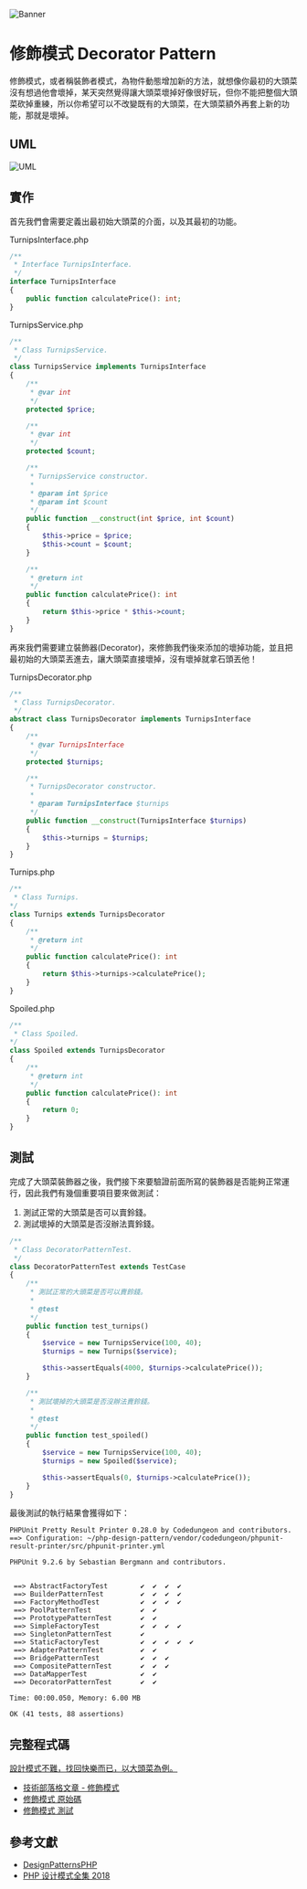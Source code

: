 ![Banner](https://raw.githubusercontent.com/Kantai235/php-design-pattern/master/DesignPatterns/Structural/DecoratorPattern/Banner.png)

# 修飾模式 Decorator Pattern
修飾模式，或者稱裝飾者模式，為物件動態增加新的方法，就想像你最初的大頭菜沒有想過他會壞掉，某天突然覺得讓大頭菜壞掉好像很好玩，但你不能把整個大頭菜砍掉重練，所以你希望可以不改變既有的大頭菜，在大頭菜額外再套上新的功能，那就是壞掉。

## UML
![UML](https://raw.githubusercontent.com/Kantai235/php-design-pattern/master/DesignPatterns/Structural/DecoratorPattern/UML.png)

## 實作
首先我們會需要定義出最初始大頭菜的介面，以及其最初的功能。

TurnipsInterface.php
```php
/**
 * Interface TurnipsInterface.
 */
interface TurnipsInterface
{
    public function calculatePrice(): int;
}
```

TurnipsService.php
```php
/**
 * Class TurnipsService.
 */
class TurnipsService implements TurnipsInterface
{
    /**
     * @var int
     */
    protected $price;

    /**
     * @var int
     */
    protected $count;

    /**
     * TurnipsService constructor.
     * 
     * @param int $price
     * @param int $count
     */
    public function __construct(int $price, int $count)
    {
        $this->price = $price;
        $this->count = $count;
    }

    /**
     * @return int
     */
    public function calculatePrice(): int
    {
        return $this->price * $this->count;
    }
}
```

再來我們需要建立裝飾器(Decorator)，來修飾我們後來添加的壞掉功能，並且把最初始的大頭菜丟進去，讓大頭菜直接壞掉，沒有壞掉就拿石頭丟他！

TurnipsDecorator.php
```php
/**
 * Class TurnipsDecorator.
 */
abstract class TurnipsDecorator implements TurnipsInterface
{
    /**
     * @var TurnipsInterface
     */
    protected $turnips;

    /**
     * TurnipsDecorator constructor.
     * 
     * @param TurnipsInterface $turnips
     */
    public function __construct(TurnipsInterface $turnips)
    {
        $this->turnips = $turnips;
    }
}
```

Turnips.php
```php
/**
 * Class Turnips.
*/
class Turnips extends TurnipsDecorator
{
    /**
     * @return int
     */
    public function calculatePrice(): int
    {
        return $this->turnips->calculatePrice();
    }
}
```

Spoiled.php
```php
/**
 * Class Spoiled.
*/
class Spoiled extends TurnipsDecorator
{
    /**
     * @return int
     */
    public function calculatePrice(): int
    {
        return 0;
    }
}
```

## 測試
完成了大頭菜裝飾器之後，我們接下來要驗證前面所寫的裝飾器是否能夠正常運行，因此我們有幾個重要項目要來做測試：
1. 測試正常的大頭菜是否可以賣鈴錢。
2. 測試壞掉的大頭菜是否沒辦法賣鈴錢。

```php
/**
 * Class DecoratorPatternTest.
 */
class DecoratorPatternTest extends TestCase
{
    /**
     * 測試正常的大頭菜是否可以賣鈴錢。
     * 
     * @test
     */
    public function test_turnips()
    {
        $service = new TurnipsService(100, 40);
        $turnips = new Turnips($service);

        $this->assertEquals(4000, $turnips->calculatePrice());
    }

    /**
     * 測試壞掉的大頭菜是否沒辦法賣鈴錢。
     * 
     * @test
     */
    public function test_spoiled()
    {
        $service = new TurnipsService(100, 40);
        $turnips = new Spoiled($service);

        $this->assertEquals(0, $turnips->calculatePrice());
    }
}
```

最後測試的執行結果會獲得如下：

```
PHPUnit Pretty Result Printer 0.28.0 by Codedungeon and contributors.
==> Configuration: ~/php-design-pattern/vendor/codedungeon/phpunit-result-printer/src/phpunit-printer.yml

PHPUnit 9.2.6 by Sebastian Bergmann and contributors.


 ==> AbstractFactoryTest        ✔  ✔  ✔  ✔  
 ==> BuilderPatternTest         ✔  ✔  ✔  ✔  
 ==> FactoryMethodTest          ✔  ✔  ✔  ✔  
 ==> PoolPatternTest            ✔  ✔  
 ==> PrototypePatternTest       ✔  ✔  
 ==> SimpleFactoryTest          ✔  ✔  ✔  ✔  
 ==> SingletonPatternTest       ✔  
 ==> StaticFactoryTest          ✔  ✔  ✔  ✔  ✔  
 ==> AdapterPatternTest         ✔  ✔  
 ==> BridgePatternTest          ✔  ✔  ✔  
 ==> CompositePatternTest       ✔  ✔  ✔  
 ==> DataMapperTest             ✔  ✔  
 ==> DecoratorPatternTest       ✔  ✔  

Time: 00:00.050, Memory: 6.00 MB

OK (41 tests, 88 assertions)
```

## 完整程式碼
[設計模式不難，找回快樂而已，以大頭菜為例。](https://github.com/Kantai235/php-design-pattern)
- [技術部落格文章 - 修飾模式](https://kantai235.github.io/DecoratorPattern)
- [修飾模式 原始碼](https://github.com/Kantai235/php-design-pattern/tree/master/DesignPatterns/Structural/DecoratorPattern)
- [修飾模式 測試](https://github.com/Kantai235/php-design-pattern/tree/master/Tests/Structural/DecoratorPatternTest.php)

## 參考文獻
- [DesignPatternsPHP](https://github.com/domnikl/DesignPatternsPHP)
- [PHP 设计模式全集 2018](https://learnku.com/docs/php-design-patterns/2018)

